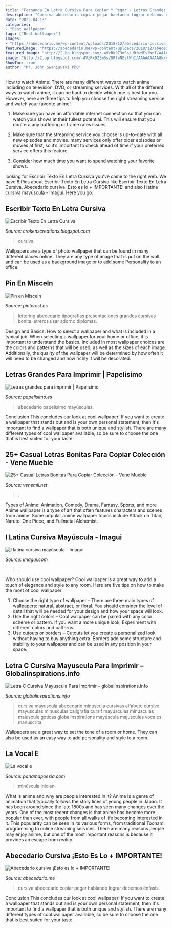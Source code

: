 ```yaml
---
title: "Fernanda En Letra Cursiva Para Copiar Y Pegar - Letras Grandes Para Imprimir"
description: "Cursiva abecedario copiar pegar hablando lograr debemos énfasis"
date: "2022-04-13"
categories:
- "Best Wallpaper"
tags: ["Best Wallpaper"]
images:
- "https://abecedario.me/wp-content/uploads/2018/12/abecedario-cursiva-texto-1024x819.png"
featuredImage: "https://abecedario.me/wp-content/uploads/2018/12/abecedario-cursiva-texto-1024x819.png"
featured_image: "http://2.bp.blogspot.com/-4VzRk9Z3mSs/URfwNEslWnI/AAAAAAAAAGk/yQEXT28TfuM/s1600/ABECEDARIO+CURSIVA.jpg"
image: "http://2.bp.blogspot.com/-4VzRk9Z3mSs/URfwNEslWnI/AAAAAAAAAGk/yQEXT28TfuM/s1600/ABECEDARIO+CURSIVA.jpg"
ShowToc: true
author: "Mr. John Swaniawski PhD"
---
```



How to watch Anime: There are many different ways to watch anime including on television, DVD, or streaming services.
With all of the different ways to watch anime, it can be hard to decide which one is best for you. However, here are three tips to help you choose the right streaming service and watch your favorite anime!
1. Make sure you have an affordable internet connection so that you can watch your shows at their fullest potential. This will ensure that you don’tera any buffering or frame rates issues.

2. Make sure that the streaming service you choose is up-to-date with all new episodes and movies. many services only offer older episodes or movies at first, so it’s important to check ahead of time if your preferred service offers this feature.

3. Consider how much time you want to spend watching your favorite shows.

	

		
looking for Escribir Texto En Letra Cursiva you've came to the right web. We have 8 Pics about Escribir Texto En Letra Cursiva like Escribir Texto En Letra Cursiva, Abecedario cursiva ¡Esto es lo + IMPORTANTE! and also I latina cursiva mayúscula - Imagui. Here you go:
		
    
## Escribir Texto En Letra Cursiva

<img loading=lazy src="https://lh5.googleusercontent.com/proxy/wicJ8wKJmUSPlsV82HHdSRteWY8yIybcoFyBq7LUHKJMYkpTiav37oEs6_8Ulc5u36ll_30QR_yq7NaFe6yQyZt-zVQ8MiiZh88HOhs3rxNg19EY5zo2sgXaPCS0z2tJ=w1200-h630-p-k-no-nu" onerror="this.onerror=null;this.src='https://tse2.mm.bing.net/th?id=OIP.dA_LP3WtNqGcPArW_chTFQHaEa&amp;pid=15.1';" alt="Escribir Texto En Letra Cursiva">

_Source: crokenscreations.blogspot.com_

>cursiva. 

	



Wallpapers are a type of photo wallpaper that can be found in many different places online. They are any type of image that is put on the wall and can be used as a background image or to add some Personality to an office.

    
## Pin En Misceln

<img loading=lazy src="https://i.pinimg.com/736x/d5/3a/cd/d53acd1ae3b69d4541b36408edd7b51b--the-flowers-lettering.jpg" onerror="this.onerror=null;this.src='https://tse2.mm.bing.net/th?id=OIP.NRcTFcb6HNbSS9lAhCtragD-D1&amp;pid=15.1';" alt="Pin en Misceln">

_Source: pinterest.es_

>lettering abecedario tipografias presentaciones grandes cursivas bonita letreros usar adorno diplomas. 

	

Design and Basics: How to select a wallpaper and what is included in a typical job.
When selecting a wallpaper for your home or office, it is important to understand the basics. Included in most wallpaper choices are the colors and patterns that will be used, as well as the sizes of each image. Additionally, the quality of the wallpaper will be determined by how often it will need to be changed and how richly it will be decorated.

    
## Letras Grandes Para Imprimir | Papelisimo

<img loading=lazy src="https://papelisimo.es/wp-content/uploads/2017/06/A-Abecedario-letras-grandes-imprimir-mayúsculas.jpg" onerror="this.onerror=null;this.src='https://tse3.mm.bing.net/th?id=OIP.np8X4truvBd4aZ1nn-ff7AHaKe&amp;pid=15.1';" alt="Letras grandes para imprimir | Papelisimo">

_Source: papelisimo.es_

>abecedario papelisimo mayúsculas. 

	

Conclusion
This concludes our look at cool wallpaper! If you want to create a wallpaper that stands out and is your own personal statement, then it's important to find a wallpaper that is both unique and stylish. There are many different types of cool wallpaper available, so be sure to choose the one that is best suited for your taste.

    
## 25+ Casual Letras Bonitas Para Copiar Colección - Vene Mueble

<img loading=lazy src="https://i.pinimg.com/originals/75/d1/0a/75d10ae3ba81541e8c0e050a7412b64b.jpg" onerror="this.onerror=null;this.src='https://tse1.mm.bing.net/th?id=OIP.IvZBVIHyb0-ih6-Z_I4o8AHaJb&amp;pid=15.1';" alt="25+ Casual Letras Bonitas Para Copiar Colección - Vene Mueble">

_Source: venemil.net_

>. 

	

Types of Anime: Animation, Comedy, Drama, Fantasy, Sports, and more
Anime wallpaper is a type of art that often features characters and scenes from anime. Some popular anime wallpaper topics include Attack on Titan, Naruto, One Piece, and Fullmetal Alchemist.

    
## I Latina Cursiva Mayúscula - Imagui

<img loading=lazy src="http://2.bp.blogspot.com/-4VzRk9Z3mSs/URfwNEslWnI/AAAAAAAAAGk/yQEXT28TfuM/s1600/ABECEDARIO+CURSIVA.jpg" onerror="this.onerror=null;this.src='https://tse3.mm.bing.net/th?id=OIP.DOId5mzJI5azRAYSUIUKEQHaES&amp;pid=15.1';" alt="I latina cursiva mayúscula - Imagui">

_Source: imagui.com_

>. 

	

Who should use cool wallpaper?
Cool wallpaper is a great way to add a touch of elegance and style to any room. Here are five tips on how to make the most of cool wallpaper: 
1) Choose the right type of wallpaper – There are three main types of wallpapers: natural, abstract, or floral. You should consider the level of detail that will be needed for your design and how your space will look. 
2) Use the right colors – Cool wallpaper can be paired with any color scheme or pattern. If you want a more unique look, Experiment with different colors and patterns. 
3) Use cutouts or borders – Cutouts let you create a personalized look without having to buy anything extra. Borders add some structure and stability to your wallpaper and can be used in any position in your space.

    
## Letra C Cursiva Mayuscula Para Imprimir – Globalinspirations.info

<img loading=lazy src="https://i.pinimg.com/originals/14/bb/b9/14bbb965cd6f3ff0fe0d71d77348a386.png" onerror="this.onerror=null;this.src='https://tse4.mm.bing.net/th?id=OIP.BKmdP45ID53mkBldUGkGNgHaLH&amp;pid=15.1';" alt="Letra C Cursiva Mayuscula Para Imprimir – globalinspirations.info">

_Source: globalinspirations.info_

>cursiva mayuscula abecedario minuscula cursivas alfabeto cursive mayusculas minusculas caligrafia cursif mayúsculas minúsculas majuscule goticas globalinspirations mayúscula majuscules vocales manuscrita. 

	

Wallpapers are a great way to set the tone of a room or home. They can also be used as an easy way to add personality and style to a room.

    
## La Vocal E

<img loading=lazy src="http://panamapoesia.com/image/e2.png" onerror="this.onerror=null;this.src='https://tse3.mm.bing.net/th?id=OIP.5h-22Lak8gAReUoNYQ7L0wHaFS&amp;pid=15.1';" alt="La vocal e">

_Source: panamapoesia.com_

>minúscula inician. 

	

What is anime and why are people interested in it?
Anime is a genre of animation that typically follows the story lines of young people in Japan. It has been around since the late 1800s and has seen many changes over the years. One of the most recent changes is that anime has become more popular than ever, with people from all walks of life becoming interested in it. This popularity can be seen in its various forms, from traditional Toonami programming to online streaming services. There are many reasons people may enjoy anime, but one of the most important reasons is because it provides an escape from reality.

    
## Abecedario Cursiva ¡Esto Es Lo + IMPORTANTE!

<img loading=lazy src="https://abecedario.me/wp-content/uploads/2018/12/abecedario-cursiva-texto-1024x819.png" onerror="this.onerror=null;this.src='https://tse3.mm.bing.net/th?id=OIP.N7Al0rRriqLK_L0jwdSYGAHaF7&amp;pid=15.1';" alt="Abecedario cursiva ¡Esto es lo + IMPORTANTE!">

_Source: abecedario.me_

>cursiva abecedario copiar pegar hablando lograr debemos énfasis. 

	

Conclusion
This concludes our look at cool wallpaper! If you want to create a wallpaper that stands out and is your own personal statement, then it's important to find a wallpaper that is both unique and stylish. There are many different types of cool wallpaper available, so be sure to choose the one that is best suited for your taste.

